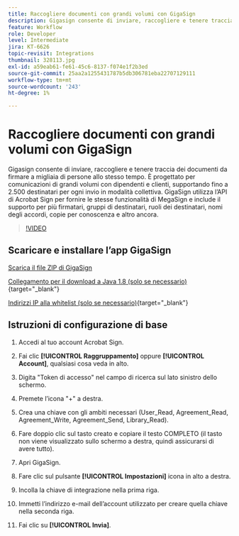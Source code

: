 ```yaml
---
title: Raccogliere documenti con grandi volumi con GigaSign
description: Gigasign consente di inviare, raccogliere e tenere traccia dei documenti da firmare a migliaia di persone allo stesso tempo
feature: Workflow
role: Developer
level: Intermediate
jira: KT-6626
topic-revisit: Integrations
thumbnail: 328113.jpg
exl-id: a59eab61-fe61-45c6-8137-f074e1f2b3ed
source-git-commit: 25aa2a1255431787b5db306781eba22707129111
workflow-type: tm+mt
source-wordcount: '243'
ht-degree: 1%

---
```


# Raccogliere documenti con grandi volumi con GigaSign

Gigasign consente di inviare, raccogliere e tenere traccia dei documenti da firmare a migliaia di persone allo stesso tempo. È progettato per comunicazioni di grandi volumi con dipendenti e clienti, supportando fino a 2.500 destinatari per ogni invio in modalità collettiva. GigaSign utilizza l’API di Acrobat Sign per fornire le stesse funzionalità di MegaSign e include il supporto per più firmatari, gruppi di destinatari, ruoli dei destinatari, nomi degli accordi, copie per conoscenza e altro ancora.

>[!VIDEO](https://video.tv.adobe.com/v/328113?quality=12&learn=on&hidetitle=true)

## Scaricare e installare l’app GigaSign

[Scarica il file ZIP di GigaSign](https://acrobat.adobe.com/id/urn:aaid:sc:US:f2046f79-b1bf-47d2-821d-546c8f2ed8b6)

[Collegamento per il download a Java 1.8 (solo se necessario)](https://www.oracle.com/java/technologies/javase/javase8-archive-downloads.html) {target="_blank"}

[Indirizzi IP alla whitelist (solo se necessario)](https://helpx.adobe.com/it/sign/system-requirements.html#IPs){target="_blank"}

## Istruzioni di configurazione di base

1. Accedi al tuo account Acrobat Sign.

1. Fai clic **[!UICONTROL Raggruppamento]** oppure **[!UICONTROL Account]**, qualsiasi cosa veda in alto.

1. Digita &quot;Token di accesso&quot; nel campo di ricerca sul lato sinistro dello schermo.

1. Premete l’icona &quot;+&quot; a destra.

1. Crea una chiave con gli ambiti necessari (User_Read, Agreement_Read, Agreement_Write, Agreement_Send, Library_Read).

1. Fare doppio clic sul tasto creato e copiare il testo COMPLETO (il tasto non viene visualizzato sullo schermo a destra, quindi assicurarsi di avere tutto).

1. Apri GigaSign.

1. Fare clic sul pulsante **[!UICONTROL Impostazioni]** icona in alto a destra.

1. Incolla la chiave di integrazione nella prima riga.

1. Immetti l’indirizzo e-mail dell’account utilizzato per creare quella chiave nella seconda riga.

1. Fai clic su **[!UICONTROL Invia]**.
